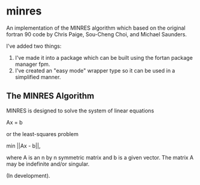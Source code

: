 # minres

An implementation of the MINRES algorithm which based on the original fortran 90
code by Chris Paige, Sou-Cheng Choi, and Michael Saunders. 

I've added two things: 

1. I've made it into a package which can be built using the fortan package manager fpm. 
2. I've created an "easy mode" wrapper type so it can be used in a simplified manner. 

## The MINRES Algorithm 

MINRES is designed to solve the system of linear equations

   Ax = b

or the least-squares problem

   min ||Ax - b||,

where A is an n by n symmetric matrix and b is a given vector.  The matrix A
may be indefinite and/or singular.

    
(In development).

